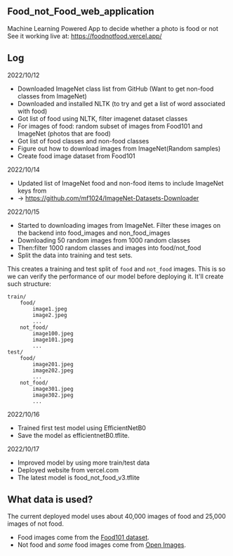## Food_not_Food_web_application
Machine Learning Powered App to decide whether a photo is food or not 
See it working live at: https://foodnotfood.vercel.app/

## Log
2022/10/12
* Downloaded ImageNet class list from GitHub (Want to get non-food classes from ImageNet)
* Downloaded and installed NLTK (to try and get a list of word associated with food)
* Got list of food using NLTK, filter imagenet dataset classes
* For images of food: random subset of images from Food101 and ImageNet (photos that are food)
* Got list of food classes and non-food classes
* Figure out how to download images from ImageNet(Random samples)
* Create food image dataset from Food101

2022/10/14
* Updated list of ImageNet food and non-food items to include ImageNet keys from
* -> https://github.com/mf1024/ImageNet-Datasets-Downloader


2022/10/15
* Started to downloading images from ImageNet. Filter these images on the backend into food_images and non_food_images
* Downloading 50 random images from 1000 random classes
* Then:filter 1000 random classes and images into food/not_food
* Split the data into training and test sets.

This creates a training and test split of `food` and `not_food` images.
This is so we can verify the performance of our model before deploying it.
It'll create such structure:

```
train/
    food/
        image1.jpeg
        image2.jpeg
        ...
    not_food/
        image100.jpeg
        image101.jpeg
        ...
test/
    food/
        image201.jpeg
        image202.jpeg
        ...
    not_food/
        image301.jpeg
        image302.jpeg
        ...
```

2022/10/16
* Trained first test model using EfficientNetB0
* Save the model as efficientnetB0.tflite.

2022/10/17
* Improved model by using more train/test data
* Deployed website from vercel.com
* The latest model is food_not_food_v3.tflite

## What data is used?

The current deployed model uses about 40,000 images of food and 25,000 images of not food.

* Food images come from the [Food101 dataset](https://data.vision.ee.ethz.ch/cvl/datasets_extra/food-101/).
* Not food and *some* food images come from [Open Images](https://storage.googleapis.com/openimages/web/index.html).
